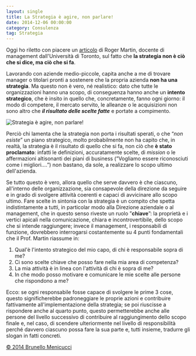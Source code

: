 ```yaml
---
layout: single
title: La Strategia è agire, non parlare!
date: 2014-12-06 00:00:00
category: Consulenza
tag: Strategia
---
```

Oggi ho riletto con piacere un <a href="https://hbr.org/2014/06/strategy-isnt-what-you-say-its-what-you-/">articolo</a> di Roger Martin, docente di management dall'Università di Toronto, sul fatto che <strong>la strategia non è ciò che si dice, ma ciò che si fa</strong>.

Lavorando con aziende medio-piccole, capita anche a me di trovare manager o titolari pronti a sostenere che la propria azienda <strong>non ha una strategia</strong>. <!--more-->Ma questo non è vero, né realistico: dato che tutte le organizzazioni hanno una scopo, di conseguenza hanno anche un <strong>intento strategico</strong>, che è insito in quello che, concretamente, fanno ogni giorno: il modo di competere, il mercato servito, le alleanze o le acquisizioni non sono altro che <strong><em>il risultato delle scelte fatte</em></strong> e portate a compimento.

![Strategia è agire, non parlare!](https://dl.dropboxusercontent.com/u/312263/%7EImages/personale.jpg) 

Perciò chi lamenta che la strategia non porta i risultati sperati, o che “<em>non esiste</em>” un piano strategico, molto probabilmente non ha capito che, in realtà, la strategia è il risultato di quello che si fa, non ciò che <strong>è stato proclamato</strong>: infatti le definizioni, accuratamente scelte, di <em>mission</em> o le affermazioni altisonanti dei piani di business (”Vogliamo essere riconosciuti come i migliori….”) non bastano, da sole, a realizzare lo scopo ultimo dell'azienda.

Se tutto questo è vero, allora quello che serve davvero è che ciascuno, all'interno delle organizzazione, sia consapevole della direzione da seguire e in grado di svolgere attività coerenti e capaci di avvicinare allo scopo ultimo. Fare scelte in sintonia con la strategia è un compito che spetta indistintamente a tutti, in particolar modo alla Direzione aziendale o al management, che in questo senso riveste un ruolo ”<strong>chiave</strong>”: la proprietà e i vertici apicali nella comunicazione, chiara e incontrovertibile, dello scopo che si intende raggiungere; invece il management, i responsabili di funzione, dovrebbero interrogarsi costantemente su 4 punti fondamentali che il Prof. Martin riassume in:
<ol>
	<li>Qual'è l'intento strategico del mio capo, di chi è responsabile sopra di me?</li>
	<li>Ci sono scelte chiave che posso fare nella mia area di competenza?</li>
	<li>La mia attività è in linea con l'attività di chi è sopra di me?</li>
	<li>In che modo posso motivare e comunicare le mie scelte alle persone che rispondono a me?</li>
</ol>
Ecco: se ogni responsabile fosse capace di svolgere le prime 3 cose, questo significherebbe padroneggiare le proprie azioni e contribuire fattivamente all'implementazione della strategia; se poi riuscisse a rispondere anche al quarto punto, questo permetterebbe anche alle persone del livello successivo di contribuire al raggiungimento dello scopo finale e, nel caso, di scendere ulteriormente nel livello di responsibilità perché davvero ciascuno possa fare la sua parte e, tutti insieme, tradurre gli slogan in fatti concreti.

<a href="http://www.menicucci.co">© 2014 Brunello Menicucci</a>